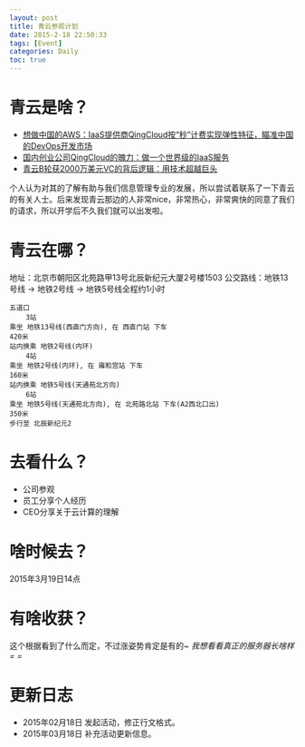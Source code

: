 ```yaml
---
layout: post
title: 青云参观计划
date: 2015-2-18 22:50:33
tags: [Event]
categories: Daily
toc: true
---
```

# 青云是啥？
- [想做中国的AWS：IaaS提供商QingCloud按“秒”计费实现弹性特征，瞄准中国的DevOps开发市场](http://www.36kr.com/p/204836.html)
- [国内创业公司QingCloud的魄力：做一个世界级的IaaS服务](http://www.csdn.net/article/2013-08-20/2816631-IaaS-QingCloud)
- [青云B轮获2000万美元VC的背后逻辑：用技术超越巨头](http://capital.chinaventure.com.cn/11/7/1389263145.shtml)

个人认为对其的了解有助与我们信息管理专业的发展，所以尝试着联系了一下青云的有关人士。后来发现青云那边的人非常nice，非常热心，非常爽快的同意了我们的请求，所以开学后不久我们就可以出发啦。

# 青云在哪？
地址：北京市朝阳区北苑路甲13号北辰新纪元大厦2号楼1503
公交路线：地铁13号线 → 地铁2号线 → 地铁5号线全程约1小时

```
五道口
 	3站
乘坐 地铁13号线(西直门方向), 在 西直门站 下车
420米
站内换乘 地铁2号线(内环)
 	4站
乘坐 地铁2号线(内环), 在 雍和宫站 下车
160米
站内换乘 地铁5号线(天通苑北方向)
 	6站
乘坐 地铁5号线(天通苑北方向), 在 北苑路北站 下车(A2西北口出)
350米
步行至 北辰新纪元2

```

# 去看什么？
- 公司参观
- 员工分享个人经历
- CEO分享关于云计算的理解

# 啥时候去？
2015年3月19日14点

# 有啥收获？
这个根据看到了什么而定，不过涨姿势肯定是有的~
*我想看看真正的服务器长啥样= =*

# 更新日志
- 2015年02月18日 发起活动，修正行文格式。
- 2015年03月18日 补充活动更新信息。